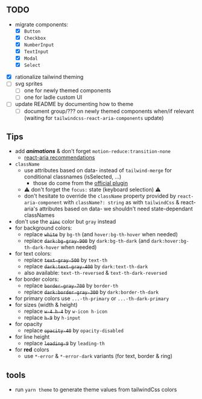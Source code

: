 ## TODO

- migrate components:
  - [x] `Button`
  - [x] `Checkbox`
  - [x] `NumberInput`
  - [x] `TextInput`
  - [x] `Modal`
  - [x] `Select`
- [x] rationalize tailwind theming
- [ ] svg sprites
  - [ ] one for newly themed components
  - [ ] one for ladle custom UI
- [ ] update README by documenting how to theme
  - [ ] document group/??? on newly themed components when/if relevant (waiting for `tailwindcss-react-aria-components` update)

## Tips

- add _**animations**_ & don't forget `motion-reduce:transition-none`
  - [react-aria recommendations](https://react-spectrum.adobe.com/react-aria/styling.html#animation)
- `className`
  - use attributes based on data- instead of `tailwind-merge` for conditional classnames (isSelected, ...)
    - those do come from the [official plugin](https://react-spectrum.adobe.com/react-aria/styling.html#tailwind-css)
  - ⚠️ don't forget the `focus:` state (keyboard selection) ⚠️
  - don't hesitate to override the `className` property provided by `react-aria-component` with `className?: string` as with `tailwindCss` & react-aria's attributes based on data- we shouldn't need state-dependant classNames
- don't use the ~~`zinc`~~ color but `gray` instead
- for background colors:
  - replace ~~`white`~~ by `bg-th` (and `hover:bg-th-hover` when needed)
  - replace ~~`dark:bg-gray-900`~~ by `dark:bg-th-dark` (and `dark:hover:bg-th-dark-hover` when needed)
- for text colors:
  - replace ~~`text-gray-500`~~ by `text-th`
  - replace ~~`dark:text-gray-400`~~ by `dark:text-th-dark`
  - also available: `text-th-reversed` & `text-th-dark-reversed`
- for border colors:
  - replace ~~`border-gray-700`~~ by `border-th`
  - replace ~~`dark:border-gray-300`~~ by `dark:border-th-dark`
- for primary colors use `...-th-primary` or `...-th-dark-primary`
- for sizes (width & height)
  - replace ~~`w-4 h-4`~~ by `w-icon h-icon`
  - replace ~~`h-9`~~ by `h-input`
- for opacity
  - replace ~~`opacity-40`~~ by `opacity-disabled`
- for line height
  - replace ~~`leading-9`~~ by `leading-th`
- for **red** colors
  - use `*-error` & `*-error-dark` variants (for text, border & ring)

## tools

- run `yarn theme` to generate theme values from tailwindCss colors
